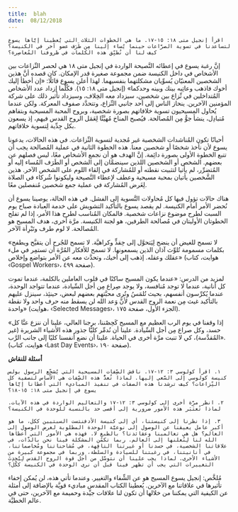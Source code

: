 ```yaml
---
title:  blah
date:  08/12/2018
---
```


`اقرأ إنجيل متى ١٨: ١٥-١٧. ما هي الخطوات الثلاث التي يُعطينا إيَّاها يسوع لتساعدنا في تسوية الصرَّاعات حينما يُساء إلينا مِن طَرَف عضو آخر في الكنيسة؟ كيف لنا أن نُطبِّق هذه الكلمات في ظروفنا المُعاصِرة؟`

إنَّ رغبة يسوع في إعطائه النَّصيحة الواردة في إنجيل متى ١٨ هي لحصر النِّزاعات بين الأشخاص في داخل الكنيسة ضمن مجموعة صغيرة قدر الإمكان. كان قصده أنَّ هذين الشخصين المعنيّان يُسوِّيان مشكلتهما بنفسيهما. لهذا أعلن يسوع قائلًا: «إن أخطأ إليك أخوك فاذهب وعاتِبه بينك وبينه وحدكما» (إنجيل متى ١٨: ١٥). فكُلَّما إزداد عدد الأشخاص المُتداخلين في نِّزاع بين شخصين، سيزداد معه الخِلاف، وسيزداد تأثير ذلك على شركة المؤمنين الآخرين. ينحاز الناس إلى أحد جانبي النِّزاع، وتتحدَّد صفوف المعركة. ولكن عندما يُحاول المسيحيون تسوية خلافاتهم بصورة شخصية، وبروح المحبة المسيحية وبتفاهم مُتبادِل، ينشأ جوٌّ مِن المُصالحة. فيُصبح المناخ مُهيَّئًا لِعَمَل الروح القدس فيهم، إذ يسعون بكل جِدِّية لِتسوية خلافاتهم.

أحيانًا تكون المُناشدات الشخصية غير مُجدية لتسوية النِّزاعات. في هذه الحالات، يدعونا يسوع لأن نأخذ شخصًا أو شخصين معنا. هذه الخطوة الثانية في عملية المُصالحة يجب أن تتبع الخطوة الأولى بصورة دائِمة. إنَّ الهدف هو أن نجمع الأشخاص معًا، ليس فصلهم عن بعضهم. الشخص أو الشخصين اللذين سينضمَّان إلى الشخص أو الطَرَف المُساء إليه أو المُتضرِّر، لم يأتيا لتثبيت نقطته أو للمُشاركة في إلقاء اللوم على الشخص الآخر. هذين الشَّخصين يأتيان بمحبة مسيحية وعطف لإعطاء النَّصيحة وليكونوا شُركاء في الصلاة لِغَرض المُشاركة في عملية جمع شخصين مُنفصلين معًا.

هناك حالات تؤول فيها كل مُحاولات التَّسوية إلى الفشل. في هذه الحالة، يوصينا يسوع أن نُحضر الأمر أمام الكنيسة. لم يقصد يسوع بالتأكيد التشويش على خدمة العبادة صباح يوم السبت لطرح موضوع نزاعات شخصية. فالمكان المُناسب لطرح هذا الأمر، إذا لم تفلح الخطوتان الأوليتان في مُصالحة الطرفين، هو لجنة الكنيسة. مرَّة أخرى، هدف المسيح هو المُصالحة. لا لوم طرف وتَبْرِأة الآخر.

«لا تسمح للغيض أن ينضج لِيَتحوَّل إلى حِقدٍّ وكراهيَّة. لا تسمح للجُرح أن يتقيَّح ويطفح بكلمات مسمومة تُلوِّث آذان الذين يسمعونها. لا تسمح للأفكار المُرَّة أن تستمِر في ملء عقلك وعقله. إذهب إلى أخيك، وتحدَّث معه عن الأمر بتواضع وإخلاص» (هوايت، كتاب ‹Gospel Workers›، صفحة ٤٩٩).

لمزيد من الدرس: «عندما يكون المسيح ساكنًا في قلوب العاملين بالكلمة، عندما تموت كل أنانية، عندما لا توجد مُنافسة، ولا يوجد صِراع مِن أجل السِّيادة، عندما تتواجد الوحدة، عندما يُكرِّسون أنفسهم، بحيث تُلمَسُ وتُرى محبَّتهم بعضهم لبعض، حينئِذ، سينزل عليهم بالتأكيد غيث مِن نعمة الروح القدس لأنَّ وَعد الله لن يسقط منه حرف واحد ولا نقطة واحدة» (هوايت، ‹Selected Messages›، الجزء الأول، صفحة ١٧٥).

«إذا وقفنا في يوم الرب العظيم مع المسيح كَحِصْننا، برجنا العالي، علينا أن ننزع عنَّا كل حسد، وكل صراع مِن أجل السِّيادة. علينا أن نُدمِّر كليًّا جذور هذه الأشياء الشريرة (غير المُقدَّسة)، كي لا تنبت مرَّة أخرى في الحياة. علينا أن نضع أنفسنا كليًا إلى جانب الرَّب». (هوايت، كتاب ‹Last Day Events›، صفحة ١٩٠).

**أسئلة للنقاش**

`١. اقرأ كولوسي ٣: ١٢-١٧. ناقش الصِّفات المسيحية التي يُشجِّع الرسول بولس كنيسة كولوسي إلى السَّعي إليها. لماذا تُعدُّ هذه الصِّفات هي الأساس لتصفية كل النِّزاعات؟ كيف ترشدنا هذه الصفات في تنفيذ المباديء التي أعطانا إيَّاها يسوع في إنجيل متى ١٨: ١٥-١٨؟`

`٢. انظر مرَّة أخرى إلى كولوسي ٣: ١٢-١٧ والتعاليم الواردة في هذه الآيات. لماذا تُعتَبَر هذه الأمور ضرورية إلى أقصى حد بالنسبة للوحدة في الكنيسة؟`

`٣. إذا نظرنا إلى كنيستنا، أي إلى كنيسة الأدفنتست السبتيين ككل، ما هو أكبر عامل يعيقنا عن الوصول إلى نوعيَّة الوحدة المطلوبة لغرض الوصول إلى العالم؟ هل هي تعالمينا وعقائدنا؟ بالطبع لا. فهذه هي الأمور التي أعطاها الله لنا لِنُعلنها إلى العالم. ربما تكمُن المشكلة فينا نحن بالذَّات، في علاقاتنا الشخصية، في حسدنا أو غيرتنا التافِهة، في مُشاحناتنا ومُخاصماتنا، في أنانيتنا، في رغبتنا للسيادة والسلطة، وربما في مجموعة كبيرة من الأشياء الأخرى. لماذا يجب علينا أن نتوسَّل من أجل قوة الروح القدس لِيُحدِثَ التغييرات التي يجب أن تظهر فينا قبل أن نرى الوحدة في الكنيسة ككُل؟`

مُلخَّص: إنجيل يسوع المسيح هو عن الشِّفاء والتغيير. وعندما تأتي هذه، لن يُمكن إخفاء تأثيرها في علاقاتنا مع الآخرين. يُعطينا الكتاب المقدس مباديء قويَّة بالإضافة إلى أمثلة عن الكيفية التي يمكننا من خلالها أن تكون لنا علاقات جيِّدة وحميمة مع الآخرين، حتى في عالم الخطيَّة.